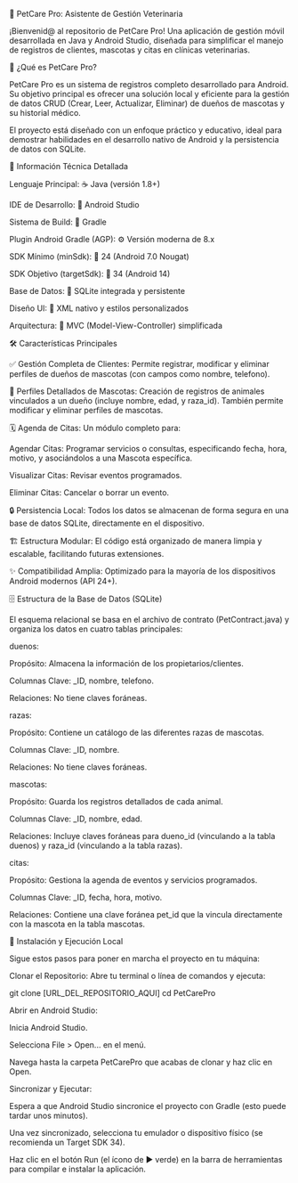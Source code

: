 🏥 PetCare Pro: Asistente de Gestión Veterinaria

¡Bienvenid@ al repositorio de PetCare Pro!
Una aplicación de gestión móvil desarrollada en Java y Android Studio, diseñada para simplificar el manejo de registros de clientes, mascotas y citas en clínicas veterinarias.

📌 ¿Qué es PetCare Pro?

PetCare Pro es un sistema de registros completo desarrollado para Android. Su objetivo principal es ofrecer una solución local y eficiente para la gestión de datos CRUD (Crear, Leer, Actualizar, Eliminar) de dueños de mascotas y su historial médico.

El proyecto está diseñado con un enfoque práctico y educativo, ideal para demostrar habilidades en el desarrollo nativo de Android y la persistencia de datos con SQLite.

🧰 Información Técnica Detallada

Lenguaje Principal: ☕ Java (versión 1.8+)

IDE de Desarrollo: 📱 Android Studio

Sistema de Build: 🧩 Gradle

Plugin Android Gradle (AGP): ⚙️ Versión moderna de 8.x

SDK Mínimo (minSdk): 📱 24 (Android 7.0 Nougat)

SDK Objetivo (targetSdk): 🎯 34 (Android 14)

Base de Datos: 💾 SQLite integrada y persistente

Diseño UI: 🎨 XML nativo y estilos personalizados

Arquitectura: 🧠 MVC (Model-View-Controller) simplificada

🛠️ Características Principales

✅ Gestión Completa de Clientes: Permite registrar, modificar y eliminar perfiles de dueños de mascotas (con campos como nombre, telefono).

🐶 Perfiles Detallados de Mascotas: Creación de registros de animales vinculados a un dueño (incluye nombre, edad, y raza_id). También permite modificar y eliminar perfiles de mascotas.

🗓️ Agenda de Citas: Un módulo completo para:

Agendar Citas: Programar servicios o consultas, especificando fecha, hora, motivo, y asociándolos a una Mascota específica.

Visualizar Citas: Revisar eventos programados.

Eliminar Citas: Cancelar o borrar un evento.

🔒 Persistencia Local: Todos los datos se almacenan de forma segura en una base de datos SQLite, directamente en el dispositivo.

🏗️ Estructura Modular: El código está organizado de manera limpia y escalable, facilitando futuras extensiones.

✨ Compatibilidad Amplia: Optimizado para la mayoría de los dispositivos Android modernos (API 24+).

🗄️ Estructura de la Base de Datos (SQLite)

El esquema relacional se basa en el archivo de contrato (PetContract.java) y organiza los datos en cuatro tablas principales:

duenos:

Propósito: Almacena la información de los propietarios/clientes.

Columnas Clave: _ID, nombre, telefono.

Relaciones: No tiene claves foráneas.

razas:

Propósito: Contiene un catálogo de las diferentes razas de mascotas.

Columnas Clave: _ID, nombre.

Relaciones: No tiene claves foráneas.

mascotas:

Propósito: Guarda los registros detallados de cada animal.

Columnas Clave: _ID, nombre, edad.

Relaciones: Incluye claves foráneas para dueno_id (vinculando a la tabla duenos) y raza_id (vinculando a la tabla razas).

citas:

Propósito: Gestiona la agenda de eventos y servicios programados.

Columnas Clave: _ID, fecha, hora, motivo.

Relaciones: Contiene una clave foránea pet_id que la vincula directamente con la mascota en la tabla mascotas.

🚀 Instalación y Ejecución Local

Sigue estos pasos para poner en marcha el proyecto en tu máquina:

Clonar el Repositorio: Abre tu terminal o línea de comandos y ejecuta:

git clone [URL_DEL_REPOSITORIO_AQUI]
cd PetCarePro


Abrir en Android Studio:

Inicia Android Studio.

Selecciona File > Open... en el menú.

Navega hasta la carpeta PetCarePro que acabas de clonar y haz clic en Open.

Sincronizar y Ejecutar:

Espera a que Android Studio sincronice el proyecto con Gradle (esto puede tardar unos minutos).

Una vez sincronizado, selecciona tu emulador o dispositivo físico (se recomienda un Target SDK 34).

Haz clic en el botón Run (el ícono de ▶️ verde) en la barra de herramientas para compilar e instalar la aplicación.
